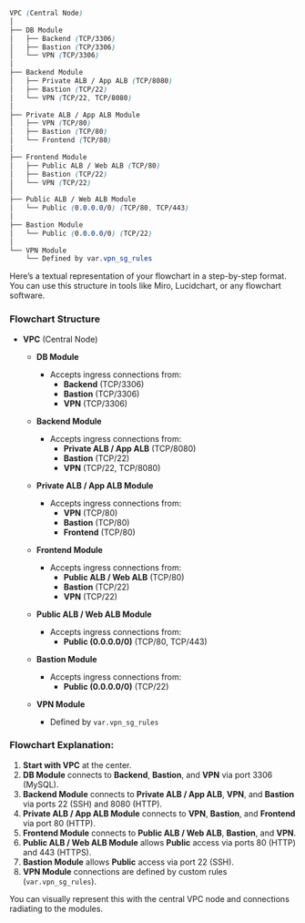 ```css
VPC (Central Node)
│
├── DB Module
│   ├── Backend (TCP/3306)
│   ├── Bastion (TCP/3306)
│   └── VPN (TCP/3306)
│
├── Backend Module
│   ├── Private ALB / App ALB (TCP/8080)
│   ├── Bastion (TCP/22)
│   └── VPN (TCP/22, TCP/8080)
│
├── Private ALB / App ALB Module
│   ├── VPN (TCP/80)
│   ├── Bastion (TCP/80)
│   └── Frontend (TCP/80)
│
├── Frontend Module
│   ├── Public ALB / Web ALB (TCP/80)
│   ├── Bastion (TCP/22)
│   └── VPN (TCP/22)
│
├── Public ALB / Web ALB Module
│   └── Public (0.0.0.0/0) (TCP/80, TCP/443)
│
├── Bastion Module
│   └── Public (0.0.0.0/0) (TCP/22)
│
└── VPN Module
    └── Defined by var.vpn_sg_rules

```
Here’s a textual representation of your flowchart in a step-by-step format. You can use this structure in tools like Miro, Lucidchart, or any flowchart software.

### Flowchart Structure

- **VPC** (Central Node)

    - **DB Module**
        - Accepts ingress connections from:
            - **Backend** (TCP/3306)
            - **Bastion** (TCP/3306)
            - **VPN** (TCP/3306)

    - **Backend Module**
        - Accepts ingress connections from:
            - **Private ALB / App ALB** (TCP/8080)
            - **Bastion** (TCP/22)
            - **VPN** (TCP/22, TCP/8080)

    - **Private ALB / App ALB Module**
        - Accepts ingress connections from:
            - **VPN** (TCP/80)
            - **Bastion** (TCP/80)
            - **Frontend** (TCP/80)

    - **Frontend Module**
        - Accepts ingress connections from:
            - **Public ALB / Web ALB** (TCP/80)
            - **Bastion** (TCP/22)
            - **VPN** (TCP/22)

    - **Public ALB / Web ALB Module**
        - Accepts ingress connections from:
            - **Public (0.0.0.0/0)** (TCP/80, TCP/443)

    - **Bastion Module**
        - Accepts ingress connections from:
            - **Public (0.0.0.0/0)** (TCP/22)

    - **VPN Module**
        - Defined by `var.vpn_sg_rules`

### Flowchart Explanation:

1. **Start with VPC** at the center.
2. **DB Module** connects to **Backend**, **Bastion**, and **VPN** via port 3306 (MySQL).
3. **Backend Module** connects to **Private ALB / App ALB**, **VPN**, and **Bastion** via ports 22 (SSH) and 8080 (HTTP).
4. **Private ALB / App ALB Module** connects to **VPN**, **Bastion**, and **Frontend** via port 80 (HTTP).
5. **Frontend Module** connects to **Public ALB / Web ALB**, **Bastion**, and **VPN**.
6. **Public ALB / Web ALB Module** allows **Public** access via ports 80 (HTTP) and 443 (HTTPS).
7. **Bastion Module** allows **Public** access via port 22 (SSH).
8. **VPN Module** connections are defined by custom rules (`var.vpn_sg_rules`).

You can visually represent this with the central VPC node and connections radiating to the modules.